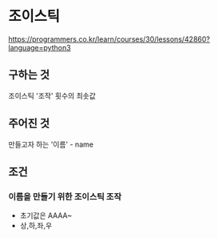 # 조이스틱
https://programmers.co.kr/learn/courses/30/lessons/42860?language=python3

## 구하는 것
조이스틱 '조작' 횟수의 최솟값

## 주어진 것
만들고자 하는 '이름' - name

## 조건
### 이름을 만들기 위한 조이스틱 조작
- 초기값은 AAAA~
- 상,하,좌,우